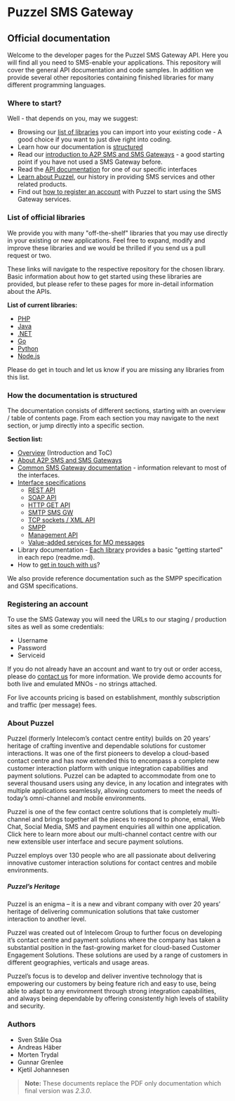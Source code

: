 # Puzzel SMS Gateway
## Official documentation

Welcome to the developer pages for the Puzzel SMS Gateway API. Here you will find all you need to SMS-enable your applications. This repository will cover the general API documentation and code samples. In addition we provide several other repositories containing finished libraries for many different programming languages.

### Where to start?

Well - that depends on you, may we suggest:

- Browsing our [list of libraries](#list-of-official-libraries) you can import into your existing code - A good choice if you want to just dive right into coding.
- Learn how our documentation is [structured](#how-the-documentation-is-structured)
- Read our [introduction to A2P SMS and SMS Gateways](sections/about.md) - a good starting point if you have not used a SMS Gateway before.
- Read the [API documentation](/sections/interfaces-general.md) for one of our specific interfaces
- [Learn about Puzzel](#about-Puzzel), our history in providing SMS services and other related products.
- Find out [how to register an account](#registering-an-account) with Puzzel to start using the SMS Gateway services.

### List of official libraries

We provide you with many "off-the-shelf" libraries that you may use directly in your existing or new applications. Feel free to expand, modify and improve these libraries and we would be thrilled if you send us a pull request or two.

These links will navigate to the respective repository for the chosen library. Basic information about how to get started using these libraries are provided, but please refer to these pages for more in-detail information about the APIs.

**List of current libraries:**

- [PHP](https://github.com/Intelecom/smsgw-client-php)  
- [Java](https://github.com/Intelecom/smsgw-client-java) 
- [.NET](https://github.com/PuzzelSolutions/smsgw-client-dotnet)  
- [Go](https://github.com/Intelecom/smsgw-client-go)  
- [Python](https://github.com/Intelecom/smsgw-client-python)  
- [Node.js](https://github.com/Intelecom/smsgw-client-nodejs)   

Please do get in touch and let us know if you are missing any libraries from this list.

### How the documentation is structured

The documentation consists of different sections, starting with an overview / table of contents page. From each section you may navigate to the next section, or jump directly into a specific section.

**Section list:**

- [Overview](sections/overview.md) (Introduction and ToC)
- [About A2P SMS and SMS Gateways](sections/about.md)
- [Common SMS Gateway documentation](sections/common.md) - information relevant to most of the interfaces.
- [Interface specifications](sections/interfaces-general.md)
	- [REST API](sections/interfaces/rest.md)
	- [SOAP API](sections/interfaces/soap.md)
	- [HTTP GET API](sections/interfaces/http-get.md)
	- [SMTP SMS GW](sections/interfaces/smtp.md)
	- [TCP sockets / XML API](sections/interfaces/tcp-xml.md)
	- [SMPP](sections/interfaces/smpp.md)
	- [Management API](sections/interfaces/management-api.md)
	- [Value-added services for MO messages](sections/interfaces/vas.md)
- Library documentation - [Each library](#list-of-official-libraries) provides a basic "getting started" in each repo (readme.md).
- How to [get in touch with us](sections/contact.md)?

We also provide reference documentation such as the SMPP specification and GSM specifications. 

### Registering an account

To use the SMS Gateway you will need the URLs to our staging / production sites as well as some credentials:

- Username 
- Password
- Serviceid


If you do not already have an account and want to try out or order access, please do [contact us](sections/contact.md) for more information. We provide demo accounts for both live and emulated MNOs - no strings attached. 

For live accounts pricing is based on establishment, monthly subscription and traffic (per message) fees. 


### About Puzzel 

Puzzel (formerly Intelecom’s contact centre entity) builds on 20 years’ heritage of crafting inventive and dependable solutions for customer interactions. It was one of the first pioneers to develop a cloud-based contact centre and has now extended this to encompass a complete new customer interaction platform with unique integration capabilities and payment solutions. Puzzel can be adapted to accommodate from one to several thousand users using any device, in any location and integrates with multiple applications seamlessly, allowing customers to meet the needs of today’s omni-channel and mobile environments.

Puzzel is one of the few contact centre solutions that is completely multi-channel and brings together all the pieces to respond to phone, email, Web Chat, Social Media, SMS and payment enquiries all within one application. Click here to learn more about our multi-channel contact centre with our new extensible user interface and secure payment solutions.

Puzzel employs over 130 people who are all passionate about delivering innovative customer interaction solutions for contact centres and mobile environments.

##### Puzzel’s Heritage

Puzzel is an enigma – it is a new and vibrant company with over 20 years’ heritage of delivering communication solutions that take customer interaction to another level.

Puzzel was created out of Intelecom Group to further focus on developing it’s contact centre and payment solutions where the company has taken a substantial position in the fast-growing market for cloud-based Customer Engagement Solutions. These solutions are used by a range of customers in different geographies, verticals and usage areas.

Puzzel’s focus is to develop and deliver inventive technology that is empowering our customers by being feature rich and easy to use, being able to adapt to any environment through strong integration capabilities, and always being dependable by offering consistently high levels of stability and security.


### Authors
- Sven Ståle Osa
- Andreas Häber
- Morten Trydal
- Gunnar Grenlee
- Kjetil Johannesen

> **Note:** These documents replace the PDF only documentation which final version was _2.3.0_.


